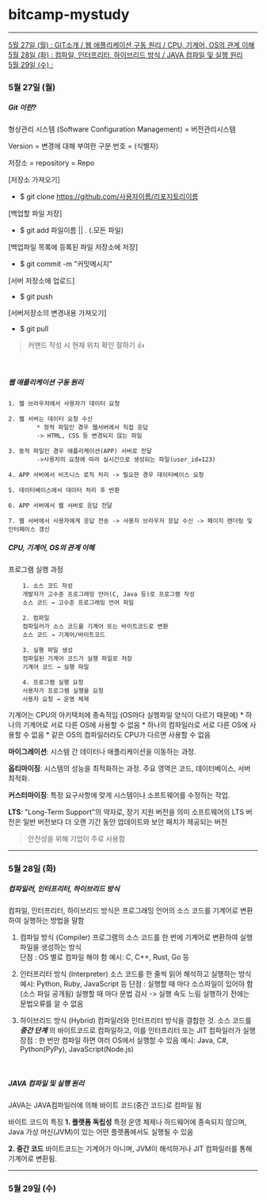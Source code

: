 # bitcamp-mystudy
***
[5월 27일 (월) : GIT소개 / 웹 애플리케이션 구동 원리 / CPU, 기계어, OS의 관계 이해](#5월-27일-월)   
[5월 28일 (화) : 컴파일, 인터프리터, 하이브리드 방식 / JAVA 컴파일 및 실행 원리](#5월-28일-화)   
[5월 29일 (수) : ](#5월-29일-수)


### 5월 27일 (월)
##### Git 이란?
형상관리 시스템 (Software Configuration Management) = 버전관리시스템 

Version = 변경에 대해 부여한 구분 번호 = (식별자)

저장소 = repository = Repo 

[저장소 가져오기]
- $ git clone https://github.com/사용자이름/리포지토리이름

[백업할 파일 저장]
- $ git add 파일이름 || . (.모든 파일)

[백업파일 목록에 등록된 파일 저장소에 저장]
- $ git commit -m "커밋메시지"

[서버 저장소에 업로드]
- $ git push

[서버저장소의 변경내용 가져오기]
- $ git pull

>커맨드 작성 시 현재 위치 확인 잘하기 👍

<br>

##### 웹 애플리케이션 구동 원리
    1. 웹 브라우저에서 사용자가 데이터 요청

    2. 웹 서버는 데이터 요청 수신
            * 정적 파일인 경우 웹서버에서 직접 응답
            -> HTML, CSS 등 변경되지 않는 파일

    3. 동적 파일인 경우 애플리케이션(APP) 서버로 전달
            ->사용자의 요청에 따라 실시간으로 생성되는 파일(user_id=123)

    4. APP 서버에서 비즈니스 로직 처리 -> 필요한 경우 데이터베이스 요청

    5. 데이터베이스에서 데이터 처리 후 반환

    6. APP 서버에서 웹 서버로 응답 전달

    7. 웹 서버에서 사용자에게 응답 전송 -> 사용자 브라우저 응답 수신 -> 페이지 렌더링 및 인터페이스 갱신

##### CPU, 기계어, OS의 관계 이해
프로그램 실행 과정

        1. 소스 코드 작성
        개발자가 고수준 프로그래밍 언어(C, Java 등)로 프로그램 작성
        소스 코드 → 고수준 프로그래밍 언어 파일
        
        2. 컴파일
        컴파일러가 소스 코드를 기계어 또는 바이트코드로 변환
        소스 코드 → 기계어/바이트코드
        
        3. 실행 파일 생성
        컴파일된 기계어 코드가 실행 파일로 저장
        기계어 코드 → 실행 파일
        
        4. 프로그램 실행 요청
        사용자가 프로그램 실행을 요청
        사용자 요청 → 운영 체제


기계어는 CPU의 아키텍처에 종속적임 (OS마다 실행파일 양식이 다르기 때문에)
         * 하나의 기계어로 서로 다른 OS에 사용할 수 없음
         * 하나의 컴파일러로 서로 다른 OS에 사용할 수 없음
         * 같은 OS의 컴파일러라도 CPU가 다르면 사용할 수 없음
    

  **마이그레이션**: 시스템 간 데이터나 애플리케이션을 이동하는 과정.



  **옵티마이징**: 시스템의 성능을 최적화하는 과정. 주요 영역은 코드, 데이터베이스, 서버 최적화.
  


  **커스터마이징**: 특정 요구사항에 맞게 시스템이나 소프트웨어를 수정하는 작업.


**LTS**: "Long-Term Support"의 약자로, 장기 지원 버전을 의미 소프트웨어의 LTS 버전은 일반 버전보다 더 오랜 기간 동안 업데이트와 보안 패치가 제공되는 버전 
>안전성을 위해 기업이 주로 사용함


***

### 5월 28일 (화)
##### 컴파일러, 인터프리터, 하이브리드 방식
컴파일, 인터프리터, 하이브리드 방식은 프로그래밍 언어의 소스 코드를 기계어로 변환하여 실행하는 방법을 말함
<br>
1. 컴파일 방식 (Compiler) 
   프로그램의 소스 코드를 한 번에 기계어로 변환하여 실행 파일을 생성하는 방식   
   단점 : OS 별로 컴파일 해야 함
   예시: C, C++, Rust, Go 등
   <br>
   
2. 인터프리터 방식 (Interpreter)
   소스 코드를 한 줄씩 읽어 해석하고 실행하는 방식
   예시: Python, Ruby, JavaScript 등
   단점 : 실행할 때 마다 소스파일이 있어야 함 (소스 파일 공개됨)
         실행할 때 마다 문법 검사 -> 실행 속도 느림
         실행하기 전에는 문법오류를 알 수 없음
   <br>   

3. 하이브리드 방식 (Hybrid)
   컴파일러와 인터프리터 방식을 결합한 것.
   소스 코드를 ***중간 단계*** 의 바이트코드로 컴파일하고, 이를 인터프리터 또는 JIT 컴파일러가 실행
   장점 : 한 번만 컴파일 하면 여러 OS에서 실행할 수 있음
   예시: Java, C#, Python(PyPy), JavaScript(Node.js)

   <br>

##### JAVA 컴파일 및 실행 원리
JAVA는 JAVA컴파일러에 의해 바이트 코드(중간 코드)로 컴파일 됨

바이트 코드의 특징
**1. 플랫폼 독립성** 
        특정 운영 체제나 하드웨어에 종속되지 않으며, Java 가상 머신(JVM)이 있는 어떤 플랫폼에서도 실행될 수 있음

**2. 중간 코드**
        바이트코드는 기계어가 아니며, JVM이 해석하거나 JIT 컴파일러를 통해 기계어로 변환됨.


***

### 5월 29일 (수)

